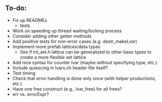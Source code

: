 ## To-do:

+ Fix up READMEs
    + tests
+ Work on speeding up thread waiting/locking process
+ Consider adding other getter methods
+ Add positive tests for non-error cases (e.g. destr_makeLvar)
+ Implement more prefab lattices/data types
    + See if int_set.h lattice can be generalized to other base types to create a more flexible set lattice
+ Add nice syntax for counter lvar (maybe without specifying type, etc.)
+ Include quiescing in lvars.xh header file itself?
+ Test timing
+ Check that error handling is done only once (with helper productions, etc.)
+ Have one free construct (e.g., lvar_free) for all frees?
+ err vs. errorExpr?


